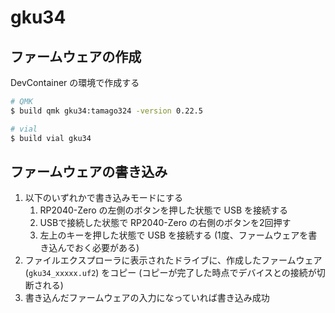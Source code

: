 # gku34

## ファームウェアの作成

DevContainer の環境で作成する

```sh
# QMK
$ build qmk gku34:tamago324 -version 0.22.5

# vial
$ build vial gku34
```

## ファームウェアの書き込み

1. 以下のいずれかで書き込みモードにする
   1. RP2040-Zero の左側のボタンを押した状態で USB を接続する
   2. USBで接続した状態で RP2040-Zero の右側のボタンを2回押す
   3. 左上のキーを押した状態で USB を接続する (1度、ファームウェアを書き込んでおく必要がある)
2. ファイルエクスプローラに表示されたドライブに、作成したファームウェア (`gku34_xxxxx.uf2`) をコピー (コピーが完了した時点でデバイスとの接続が切断される)
3. 書き込んだファームウェアの入力になっていれば書き込み成功
